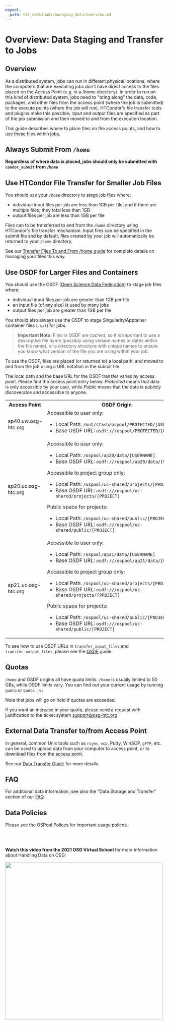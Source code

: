 ```yaml
---
ospool:
  path: htc_workloads/managing_data/overview.md
---
```


# Overview: Data Staging and Transfer to Jobs 

## Overview

As a distributed system, jobs can run in different
physical locations, where the computers that are executing jobs don't
have direct access to the files placed on the Access Point (e.g. in a
/home directory). In order to run on this
kind of distributed system, jobs need to "bring along" the data, code,
packages, and other files from the access point (where the job is
submitted) to the execute points (where the job will run).
HTCondor's file transfer tools and plugins make this possible; input and
output files are specified as part of the job submission and then moved
to and from the execution location.

This guide describes where to place files on the access
points, and how to use these files within jobs.

## Always Submit From `/home`

**Regardless of where data is placed, jobs should only be submitted with `condor_submit` from `/home`**

## Use HTCondor File Transfer for Smaller Job Files

You should use your `/home` directory to stage job files where:

  * individual input files per job are less than 1GB per file, and if there 
    are multiple files, they total less than 1GB
  * output files per job are less than 1GB per file

Files can to be transferred to and from the `/home` directory
using HTCondor's file transfer mechanism.  Input files can be 
specified in the submit file and by default, 
files created by your job will automatically be returned
to your `/home` directory. 

See our [Transfer Files To and From /home guide](../file-transfer-via-htcondor/)
for complete details on managing your files this way. 

## Use OSDF for Larger Files and Containers

You should use the OSDF ([Open Science Data Federation](https://osg-htc.org/services/osdf.html))
to stage job files where:

  * individual input files per job are greater than 1GB per file
  * an input file (of any size) is used by many jobs
  * output files per job are greater than 1GB per file

You should also always use the OSDF to stage Singularity/Apptainer container 
files (`.sif`) for jobs. 

> **Important Note:**
> Files in OSDF are cached, so it is important to use a
> descriptive file name (possibly using version names or dates within the file name), or
> a directory structure with unique names to
> ensure you know what version of the file you are using within your job.

To use the OSDF, files are placed (or returned to) a local path, and moved to 
and from the job using a URL notation in the submit file. 

The local path and the base URL for the OSDF transfer varies by access point.
Please find the access point entry below. *Protected* means that data is
only accessible by your user, while *Public* means that the data is 
publicly discoverable and accessible to anyone.

<table>
<tr>
  <th>Access Point</th>
  <th>OSDF Origin</th>
</tr>
<tr>
  <td>ap40.uw.osg-htc.org</td>
  <td>Accessible to user only:
      <ul>
        <li><nobr>Local Path: <code>/mnt/stash/ospool/PROTECTED/[USERNAME]</code></nobr></li>
        <li><nobr>Base OSDF URL: <code>osdf:///ospool/PROTECTED/[USERNAME]</code></nobr></li>
      </ul>
  <td>
</tr>
<tr>
  <td>ap20.uc.osg-htc.org</td>
  <td>Accessible to user only:
      <ul>
        <li><nobr>Local Path: <code>/ospool/ap20/data/[USERNAME]</code></nobr></li>
        <li><nobr>Base OSDF URL: <code>osdf:///ospool/ap20/data/[USERNAME]</code></nobr></li>
      </ul>
      Accessible to project group only:
      <ul>
        <li><nobr>Local Path: <code>/ospool/uc-shared/projects/[PROJECT]</code></nobr></li>
        <li><nobr>Base OSDF URL: <code>osdf:///ospool/uc-shared/projects/[PROJECT]</code></nobr></li>
      </ul>
      Public space for projects:
      <ul>
        <li><nobr>Local Path: <code>/ospool/uc-shared/public/[PROJECT]</code></nobr></li>
        <li><nobr>Base OSDF URL: <code>osdf:///ospool/uc-shared/public/[PROJECT]</code></nobr></li>
      </ul>
  <td>
</tr>
<tr>
  <td>ap21.uc.osg-htc.org</td>
  <td>Accessible to user only:
      <ul>
        <li><nobr>Local Path: <code>/ospool/ap21/data/[USERNAME]</code></nobr></li>
        <li><nobr>Base OSDF URL: <code>osdf:///ospool/ap21/data/[USERNAME]</code></nobr></li>
      </ul>
      Accessible to project group only:
      <ul>
        <li><nobr>Local Path: <code>/ospool/uc-shared/projects/[PROJECT]</code></nobr></li>
        <li><nobr>Base OSDF URL: <code>osdf:///ospool/uc-shared/projects/[PROJECT]</code></nobr></li>
      </ul>
      Public space for projects:
      <ul>
        <li><nobr>Local Path: <code>/ospool/uc-shared/public/[PROJECT]</code></nobr></li>
        <li><nobr>Base OSDF URL: <code>osdf:///ospool/uc-shared/public/[PROJECT]</code></nobr></li>
      </ul>
  <td>
</tr>
</table>

To see how to use OSDF URLs in `transfer_input_files` and
`transfer_output_files`, please see the [OSDF](../osdf) guide.


## Quotas

`/home` and OSDF origins all have quota limits. `/home` is usually
limited to 50 GBs, while OSDF limits vary. You can find out your current
usage by running `quota` or `quota -vs`

Note that jobs will go on hold if quotas are exceeded.

If you want an increase in your quota, please send a request with
justification to the ticket system [support@osg-htc.org](mailto:support@osg-htc.org)


## External Data Transfer to/from Access Point

In general, common Unix tools such as `rsync`, `scp`, Putty, WinSCP,
`gFTP`, etc. can be used to upload data from your computer to access
point, or to download files from the access point.

See our [Data Transfer Guide](../scp) for more details. 


## FAQ

For additional data information, see also the "Data Storage and Transfer" section of 
our [FAQ](../../../overview/references/frequently-asked-questions/#data-storage-and-transfer). 


## Data Policies

Please see the [OSPool Polices](../../../overview/references/policy/) for important
usage polices.


<br> 
<br>

**Watch this video from the 2021 OSG Virtual School** for more information about Handling Data on OSG:

[<img src="https://raw.githubusercontent.com/OSGConnect/connectbook/master/images/Handling_Data_Video_Thumbnail.png" width="500">](https://www.youtube.com/embed/YBGWycYZRD4)


